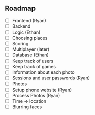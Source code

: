 ## Roadmap

- [ ] Frontend (Ryan)
- [ ] Backend
 - [ ] Logic (Ethan)
  - [ ] Choosing places
  - [ ] Scoring
 - [ ] Multiplayer (later)
 - [ ] Database (Ethan)
  - [ ] Keep track of users
  - [ ] Keep track of games
  - [ ] Information about each photo
 - [ ] Sessions and user passwords (Ryan)
- [ ] Photos
 - [ ] Setup phone website (Ryan)
 - [ ] Process Photos (Ryan)
  - [ ] Time -> location
  - [ ] Blurring faces
